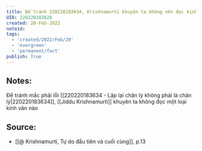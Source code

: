 ```yaml
---
title: Để tránh 220220183634, Krishnamurti khuyên ta không nên đọc kinh văn nào
UID: 220220183828
created: 20-Feb-2022
noteid:
tags:
  - 'created/2022/Feb/20'
  - 'evergreen'
  - 'permanent/fact'
publish: True
---
```

## Notes:
Để tránh mắc phải lỗi [[220220183634 - Lặp lại chân lý không phải là chân lý|220220183634]], [[Jiddu Krishnamurti]] khuyên ta không đọc một loại kinh văn nào

## Source:
- [[@ Krishnamurti, Tự do đầu tiên và cuối cùng]], p.13



